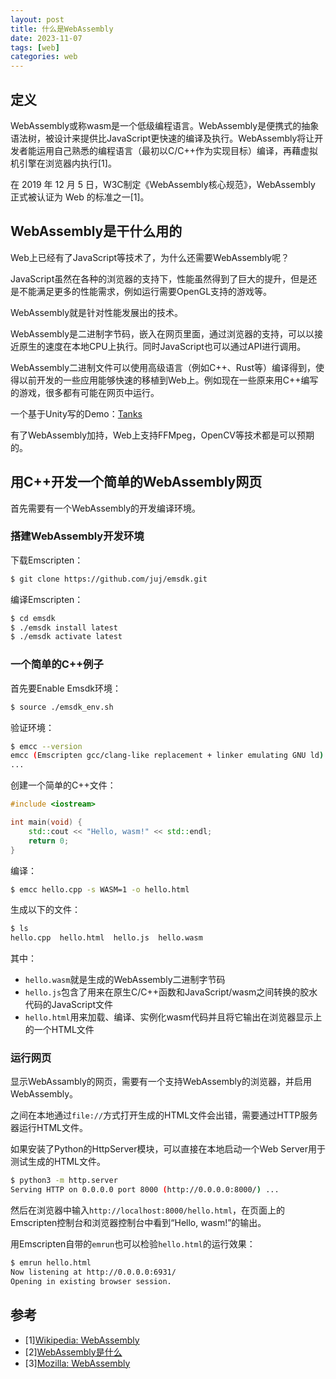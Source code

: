 ```yaml
---
layout: post
title: 什么是WebAssembly
date: 2023-11-07
tags: [web]
categories: web
---
```

## 定义

WebAssembly或称wasm是一个低级编程语言。WebAssembly是便携式的抽象语法树，被设计来提供比JavaScript更快速的编译及执行。WebAssembly将让开发者能运用自己熟悉的编程语言（最初以C/C++作为实现目标）编译，再藉虚拟机引擎在浏览器内执行[1]。

在 2019 年 12 月 5 日，W3C制定《WebAssembly核心规范》，WebAssembly 正式被认证为 Web 的标准之一[1]。

## WebAssembly是干什么用的

Web上已经有了JavaScript等技术了，为什么还需要WebAssembly呢？

JavaScript虽然在各种的浏览器的支持下，性能虽然得到了巨大的提升，但是还是不能满足更多的性能需求，例如运行需要OpenGL支持的游戏等。

WebAssembly就是针对性能发展出的技术。

WebAssembly是二进制字节码，嵌入在网页里面，通过浏览器的支持，可以以接近原生的速度在本地CPU上执行。同时JavaScript也可以通过API进行调用。

WebAssembly二进制文件可以使用高级语言（例如C++、Rust等）编译得到，使得以前开发的一些应用能够快速的移植到Web上。例如现在一些原来用C++编写的游戏，很多都有可能在网页中运行。

一个基于Unity写的Demo：[Tanks](https://www.wasm.com.cn/demo/Tanks/)

有了WebAssembly加持，Web上支持FFMpeg，OpenCV等技术都是可以预期的。

## 用C++开发一个简单的WebAssembly网页

首先需要有一个WebAssembly的开发编译环境。

### 搭建WebAssembly开发环境

下载Emscripten：

```bash
$ git clone https://github.com/juj/emsdk.git
```

编译Emscripten：

```bash
$ cd emsdk
$ ./emsdk install latest
$ ./emsdk activate latest
```

### 一个简单的C++例子

首先要Enable Emsdk环境：

```bash
$ source ./emsdk_env.sh
```

验证环境：

```bash
$ emcc --version                        
emcc (Emscripten gcc/clang-like replacement + linker emulating GNU ld) 3.1.48 (e967e20b4727956a30592165a3c1cde5c67fa0a8)
...
```

创建一个简单的C++文件：

```c++
#include <iostream>

int main(void) {
    std::cout << "Hello, wasm!" << std::endl;
    return 0;
}
```

编译：

```bash
$ emcc hello.cpp -s WASM=1 -o hello.html
```

生成以下的文件：

```bash
$ ls
hello.cpp  hello.html  hello.js  hello.wasm
```

其中：
- ``hello.wasm``就是生成的WebAssembly二进制字节码
- ``hello.js``包含了用来在原生C/C++函数和JavaScript/wasm之间转换的胶水代码的JavaScript文件
- ``hello.html``用来加载、编译、实例化wasm代码并且将它输出在浏览器显示上的一个HTML文件

### 运行网页

显示WebAssambly的网页，需要有一个支持WebAssembly的浏览器，并启用WebAssembly。

之间在本地通过``file://``方式打开生成的HTML文件会出错，需要通过HTTP服务器运行HTML文件。

如果安装了Python的HttpServer模块，可以直接在本地启动一个Web Server用于测试生成的HTML文件。

```bash
$ python3 -m http.server
Serving HTTP on 0.0.0.0 port 8000 (http://0.0.0.0:8000/) ...
```

然后在浏览器中输入``http://localhost:8000/hello.html``，在页面上的Emscripten控制台和浏览器控制台中看到“Hello, wasm!”的输出。

用Emscripten自带的``emrun``也可以检验``hello.html``的运行效果：

```bash
$ emrun hello.html 
Now listening at http://0.0.0.0:6931/
Opening in existing browser session.
```

## 参考

- [1][Wikipedia: WebAssembly](https://zh.wikipedia.org/zh-cn/WebAssembly)
- [2][WebAssembly是什么](https://juejin.cn/post/7002151996698411015)
- [3][Mozilla: WebAssembly](https://developer.mozilla.org/zh-CN/docs/WebAssembly)

